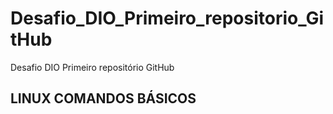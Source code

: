 # Desafio_DIO_Primeiro_repositorio_GitHub
Desafio DIO Primeiro repositório GitHub

## LINUX COMANDOS BÁSICOS
